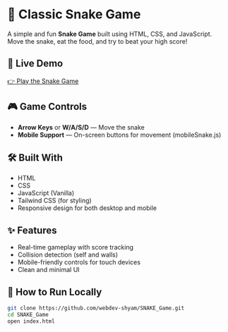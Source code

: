 # 🐍 Classic Snake Game

A simple and fun **Snake Game** built using HTML, CSS, and JavaScript.  
Move the snake, eat the food, and try to beat your high score!

## 🔗 Live Demo
[👉 Play the Snake Game](https://gentle-palmier-127f17.netlify.app/)

## 🎮 Game Controls

- **Arrow Keys** or **W/A/S/D** — Move the snake
- **Mobile Support** — On-screen buttons for movement (mobileSnake.js)

## 🛠️ Built With

- HTML
- CSS
- JavaScript (Vanilla)
- Tailwind CSS (for styling)
- Responsive design for both desktop and mobile

## ✨ Features

- Real-time gameplay with score tracking
- Collision detection (self and walls)
- Mobile-friendly controls for touch devices
- Clean and minimal UI

## 📁 How to Run Locally

```bash
git clone https://github.com/webdev-shyam/SNAKE_Game.git
cd SNAKE_Game
open index.html

